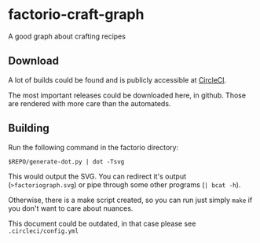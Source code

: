 # factorio-craft-graph
A good graph about crafting recipes

## Download
A lot of builds could be found and is publicly accessible at [CircleCI](https://circleci.com/gh/lezsakdomi/factorio-craft-graph).

The most important releases could be downloaded here, in github. Those are rendered with more care than the automateds.

## Building
Run the following command in the factorio directory:
```
$REPO/generate-dot.py | dot -Tsvg
```
This would output the SVG. You can redirect it's output (`>factoriograph.svg`) or pipe through some other programs (`| bcat -h`).

Otherwise, there is a make script created, so you can run just simply `make` if you don't want to care about nuances.

This document could be outdated, in that case please see `.circleci/config.yml`
